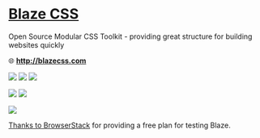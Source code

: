 # <a href="http://blazecss.com">Blaze CSS</a>

Open Source Modular CSS Toolkit - providing great structure for building websites quickly

:globe_with_meridians: **http://blazecss.com**

<a href="https://www.npmjs.com/package/blaze"><img src="https://img.shields.io/npm/v/blaze.svg?style=flat-square"></a>
<a href="https://www.npmjs.com/package/blaze"><img src="https://img.shields.io/npm/dm/blaze.svg?style=flat-square"></a>
<a href="https://github.com/BlazeCSS/blaze/blob/master/LICENSE"><img src="https://img.shields.io/badge/licence-MIT-000000.svg?style=flat-square"></a>

<a href="https://gitter.im/BlazeCSS/blaze"><img src="https://img.shields.io/gitter/room/blazecss/blaze.svg?style=flat-square&maxAge=2592000"></a>
<a href="https://twitter.com/blazecss"><img src="https://img.shields.io/twitter/follow/blazecss.svg?style=flat-square&maxAge=2592000"></a>

<a href="https://www.stickermule.com/uk/marketplace/15481-blaze-css"><img src="https://img.shields.io/badge/blaze-stickers-e6461a.svg?style=flat-square"></a>


<a class="link" href="https://www.browserstack.com/">Thanks to BrowserStack</a> for providing a free plan for testing Blaze.
